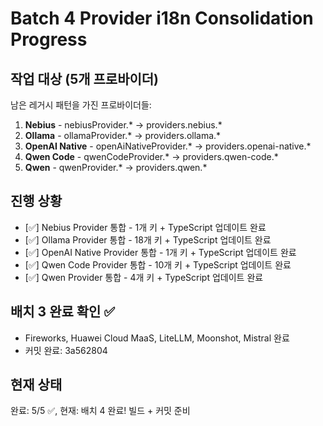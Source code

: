 # Batch 4 Provider i18n Consolidation Progress

## 작업 대상 (5개 프로바이더)
남은 레거시 패턴을 가진 프로바이더들:

1. **Nebius** - nebiusProvider.* → providers.nebius.*
2. **Ollama** - ollamaProvider.* → providers.ollama.*
3. **OpenAI Native** - openAiNativeProvider.* → providers.openai-native.*
4. **Qwen Code** - qwenCodeProvider.* → providers.qwen-code.*
5. **Qwen** - qwenProvider.* → providers.qwen.*

## 진행 상황
- [✅] Nebius Provider 통합 - 1개 키 + TypeScript 업데이트 완료
- [✅] Ollama Provider 통합 - 18개 키 + TypeScript 업데이트 완료
- [✅] OpenAI Native Provider 통합 - 1개 키 + TypeScript 업데이트 완료
- [✅] Qwen Code Provider 통합 - 10개 키 + TypeScript 업데이트 완료
- [✅] Qwen Provider 통합 - 4개 키 + TypeScript 업데이트 완료

## 배치 3 완료 확인 ✅
- Fireworks, Huawei Cloud MaaS, LiteLLM, Moonshot, Mistral 완료
- 커밋 완료: 3a562804

## 현재 상태
완료: 5/5 ✅, 현재: 배치 4 완료! 빌드 + 커밋 준비
